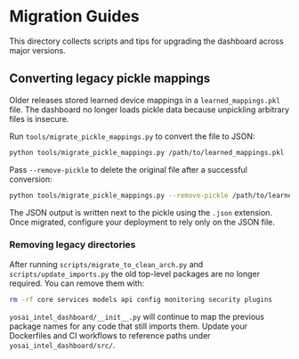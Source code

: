 # Migration Guides

This directory collects scripts and tips for upgrading the dashboard across major versions.

## Converting legacy pickle mappings

Older releases stored learned device mappings in a `learned_mappings.pkl` file. The dashboard no longer loads pickle data because unpickling arbitrary files is insecure.

Run `tools/migrate_pickle_mappings.py` to convert the file to JSON:

```bash
python tools/migrate_pickle_mappings.py /path/to/learned_mappings.pkl
```

Pass `--remove-pickle` to delete the original file after a successful conversion:

```bash
python tools/migrate_pickle_mappings.py --remove-pickle /path/to/learned_mappings.pkl
```

The JSON output is written next to the pickle using the `.json` extension. Once migrated, configure your deployment to rely only on the JSON file.

### Removing legacy directories
After running `scripts/migrate_to_clean_arch.py` and `scripts/update_imports.py` the
old top-level packages are no longer required. You can remove them with:

```bash
rm -rf core services models api config monitoring security plugins
```

`yosai_intel_dashboard/__init__.py` will continue to map the previous package names
for any code that still imports them. Update your Dockerfiles and CI workflows to
reference paths under `yosai_intel_dashboard/src/`.
